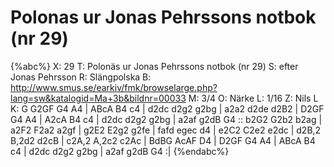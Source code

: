 # Polonas ur Jonas Pehrssons notbok (nr 29)

{%abc%}
X: 29
T: Polonäs ur Jonas Pehrssons notbok (nr 29)
S: efter Jonas Pehrsson
R: Slängpolska
B: http://www.smus.se/earkiv/fmk/browselarge.php?lang=sw&katalogid=Ma+3b&bildnr=00033
M: 3/4
O: Närke
L: 1/16
Z: Nils L
K: G
G2GF G4 A4 | ABcA B4 c4 | d2dc d2g2 g2bg | a2a2 d2de d2B2 |
D2GF G4 A4 | A2cA B4 c4 | d2dc d2g2 g2bg | a2af g2dB G4 ::
b2G2 G2b2 b2ag | a2F2 F2a2 a2gf | g2E2 E2g2 g2fe | fafd egec d4 | 
e2C2 C2e2 e2dc | d2B,2 B,2d2 d2cB | c2A,2 A,2c2 c2Ac | BdBG AcAF D4 | 
D2GF G4 A4 | ABcA B4 c4 | d2dc d2g2 g2bg | a2af g2dB G4 :|
{%endabc%}
